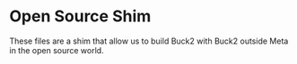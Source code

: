 # Open Source Shim

These files are a shim that allow us to build Buck2 with Buck2 outside Meta in
the open source world.
